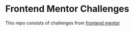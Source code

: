 # Frontend Mentor Challenges

This repo consists of challenges from [frontend mentor](https://www.frontendmentor.io/home)
